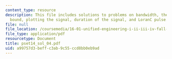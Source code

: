 ```yaml
---
content_type: resource
description: This file includes solutions to problems on bandwidth, theoretical lower
  bound, plotting the signal, duration of the signal, and LoranC pulse.
file: null
file_location: /coursemedia/16-01-unified-engineering-i-ii-iii-iv-fall-2005-spring-2006/a99757d3beffc3ab9c55ccd8bb0eb9ad_pset14_sol_04.pdf
file_type: application/pdf
resourcetype: Document
title: pset14_sol_04.pdf
uid: a99757d3-beff-c3ab-9c55-ccd8bb0eb9ad
---
```

